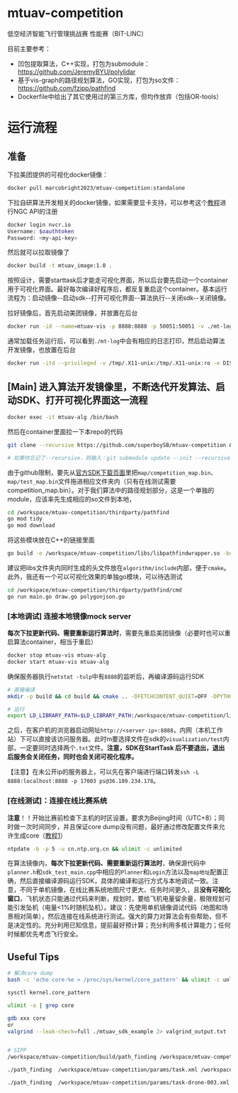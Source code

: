 # mtuav-competition
低空经济智能飞行管理挑战赛 性能赛（BIT-LINC）

目前主要参考：
* 凹包提取算法，C++实现，打包为submodule：https://github.com/JeremyBYU/polylidar
* 基于vis-graph的路径规划算法，GO实现，打包为so文件：https://github.com/fzipp/pathfind
* Dockerfile中给出了其它使用过的第三方库，但均作放弃（包括OR-tools）

# 运行流程
## 准备
下拉美团提供的可视化docker镜像：
```sh
docker pull marcobright2023/mtuav-competition:standalone
```
下拉自研算法开发相关的docker镜像，如果需要显卡支持，可以参考这个[教程](https://docs.nvidia.com/ngc/gpu-cloud/ngc-user-guide/index.html#generating-api-key)进行NGC API的注册
```sh
docker login nvcr.io
Username: $oauthtoken
Password: <my-api-key>
```
然后就可以拉取镜像了
```sh
docker build -t mtuav_image:1.0 .
```
按照设计，需要starttask后才能走可视化界面，所以后台要先启动一个container用于可视化界面。最好每次编译好程序后，都反复重启这个container。基本运行流程为：启动镜像--启动sdk--打开可视化界面--算法执行--关闭sdk--关闭镜像。

拉好镜像后，首先启动美团镜像，并放置在后台
```sh
docker run -id --name=mtuav-vis -p 8888:8888 -p 50051:50051 -v ./mt-log:/mt-log marcobright2023/mtuav-competition:standalone start
```
通常加载任务运行后，可以看到`./mt-log`中会有相应的日志打印，然后启动算法开发镜像，也放置在后台
```sh
docker run -itd --privileged -v /tmp/.X11-unix:/tmp/.X11-unix:ro -e DISPLAY=$DISPLAY --gpus all --network=host --name=mtuav-alg mtuav_image:1.0 /bin/bash
```

## [Main] 进入算法开发镜像里，不断迭代开发算法、启动SDK、打开可视化界面这一流程
```sh
docker exec -it mtuav-alg /bin/bash
```
然后在container里面拉一下本repo的代码
```sh
git clone --recursive https://github.com/superboySB/mtuav-competition && cd mtuav-competition

# 如果你忘记了--recursive，则输入：git submodule update --init --recursive
```
由于github限制，要先从[官方SDK下载页面](http://dpurl.cn/lLbhoTvz)里把`map/competition_map.bin`、`map/test_map.bin`文件拖进相应文件夹内（只有在线测试需要competition_map.bin）。对于我们算法中的路径规划部分，这是一个单独的module，应该率先生成相应的so文件到本地，
```sh
cd /workspace/mtuav-competition/thirdparty/pathfind
go mod tidy
go mod download
```
将这些模块放在C++的链接里面
```sh
go build -o /workspace/mtuav-competition/libs/libpathfindwrapper.so -buildmode=c-shared main.go pathfind.go polygonjson.go
```
建议把libs文件夹内同时生成的头文件放在`algorithm/include`内部，便于`cmake`。此外，我还有一个可以可视化效果的单独go模块，可以待选测试
```sh
cd /workspace/mtuav-competition/thirdparty/pathfind/cmd 
go run main.go draw.go polygonjson.go
```

### [本地调试] 连接本地镜像mock server
**每次下拉更新代码、需要重新运行算法时**，需要先重启美团镜像（必要时也可以重启算法container，相当于重启）
```sh
docker stop mtuav-vis mtuav-alg
docker start mtuav-vis mtuav-alg
```
确保服务器执行`netstat -tulp`中有`8888`的监听后，再编译源码运行SDK
```sh
# 直接编译
mkdir -p build && cd build && cmake .. -DFETCHCONTENT_QUIET=OFF -DPYTHON_EXECUTABLE=$(python3 -c "import sys; print(sys.executable)") && make -j8

# 运行
export LD_LIBRARY_PATH=$LD_LIBRARY_PATH:/workspace/mtuav-competition/libs/ && ./mtuav_sdk_example
```
之后，在客户机的浏览器启动网址`http://<server-ip>:8888`，内网（本机工作站）下可以直接该访问服务器。此时m要选择文件在sdk的`visualization/test`内部，一定要同时选择两个`.txt`文件。**注意，SDK在StartTask 后不要退出，退出后服务会关闭任务，同时也会关闭可视化程序。**

【注意】在未公开ip的服务器上，可以先在客户端进行端口转发`ssh -L 8888:localhost:8888 -p 17003 ps@36.189.234.178`。



### [在线测试]：连接在线比赛系统
**注意**！！开始比赛前检查下主机的时区设置，要求为Beijing时间（UTC+8）；同时做一次时间同步，并且保证core dump没有问题，最好通过修改配置文件来允许生成core（[教程1](https://juejin.cn/post/7068889888527450125)）
```sh
ntpdate -b -p 5 -u cn.ntp.org.cn && ulimit -c unlimited
```
在算法镜像内，**每次下拉更新代码、需要重新运行算法时**，确保源代码中`planner.h`和`sdk_test_main.cpp`中相应的`Planner`和`Login`方法以及`map地址`配置正确，然后直接编译源码运行SDK，具体的编译和运行方式与本地调试一致。注意，不同于单机镜像，在线⽐赛系统地图尺寸更大、任务时间更久，且**没有可视化窗⼝**，⻜机状态只能通过代码来判断，规划时，要给⻜机电量留余量，极限规划可能引发坠机（电量<1%时随机坠机）。建议：先使⽤单机镜像调试代码（地图和场景相对简单），然后连接在线系统进⾏测试。强⼤的算⼒对算法会有些帮助，但不是决定性的。充分利⽤已知信息，提前最好预计算；充分利⽤多核计算能⼒；任何时候都优先考虑⻜⾏安全。


## Useful Tips
```sh
# 解决core dump
bash -c 'echo core-%e > /proc/sys/kernel/core_pattern' && ulimit -c unlimited

sysctl kernel.core_pattern

ulimit -a | grep core

gdb xxx core
or
valgrind --leak-check=full ./mtuav_sdk_example 2> valgrind_output.txt


# SIPP
/workspace/mtuav-competition/build/path_finding /workspace/mtuav-competition/params/task.xml /workspace/mtuav-competition/params/map.xml  /workspace/mtuav-competition/params/config.xml

./path_finding  /workspace/mtuav-competition/params/task.xml /workspace/mtuav-competition/params/map.xml  /workspace/mtuav-competition/params/config.xml

./path_finding  /workspace/mtuav-competition/params/task-drone-003.xml /workspace/mtuav-competition/params/map-drone-003.xml  /workspace/mtuav-competition/params/config.xml
```
